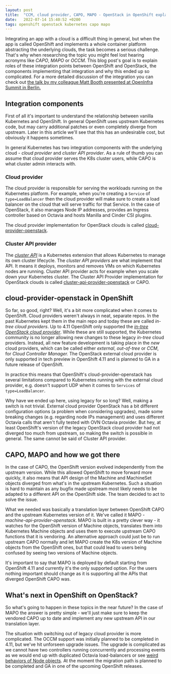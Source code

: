 ```yaml
---
layout: post
title:  "CCM, cloud provider, CAPO, MAPO - OpenStack in OpenShift explained"
date:   2022-07-14 15:40:52 +0200
tags: openshift openstack kubernetes capo mapo
---
```

Integrating an app with a cloud is a difficult thing in general, but when the app is called OpenShift and implements a whole container platform abstracting the underlying clouds, the task becomes a serious challenge. That's why when researching the topic you might feel lost hearing acronyms like _CAPO_, _MAPO_ or _OCCM_. This blog post's goal is to explain roles of these integration points between OpenShift and OpenStack, the components implementing that integration and why this ended up so complicated. For a more detailed discussion of the integration you can check out [the talk by my colleague Matt Booth presented at OpenInfra Summit in Berlin.](https://www.youtube.com/watch?v=ue0JE4SewCY)

## Integration components

First of all it's important to understand the relationship between vanilla Kubernetes and OpenShift. In general OpenShift uses upstream Kubernetes code, but may carry additional patches or even completely diverge from upstream. Later in this article we'll see that this has an undesirable cost, but obviously it happens sometimes.

In general Kubernetes has two integration components with the underlying cloud - _cloud provider_ and _cluster API provider_. As a rule of thumb you can assume that cloud provider serves the K8s cluster users, while CAPO is what cluster admin interacts with.

### Cloud provider

The cloud provider is responsible for serving the workloads running on the Kubernetes platform. For example, when you're creating a ``Service`` of ``type=LoadBalancer`` then the cloud provider will make sure to create a load balancer on the cloud that will serve traffic for that Service. In the  case of OpenStack, it also manages Node IP addresses, provides an Ingress controller based on Octavia and hosts Manilla and Cinder CSI plugins.

The cloud provider implementation for OpenStack clouds is called [cloud-provider-openstack](https://github.com/kubernetes/cloud-provider-openstack).

### Cluster API provider

The _[cluster API](https://cluster-api.sigs.k8s.io/)_ is a Kubernetes extension that allows Kubernetes to manage its own cluster lifecycle. The _cluster API providers_ are what implement that API. It means it deploys, monitors and removes VMs on which Kubernetes nodes are running. Cluster API provider acts for example when you scale down your Kubernetes cluster. The Cluster API Provider implementation for OpenStack clouds is called [cluster-api-provider-openstack](https://github.com/kubernetes-sigs/cluster-api-provider-openstack) or CAPO.

## cloud-provider-openstack in OpenShift

So far, so good, right? Well, it's a bit more complicated when it comes to OpenShift. Cloud providers weren't always in neat, separate repos. In the past Kubernetes kept them in the main repo and today these are called _in-tree cloud providers_. Up to 4.11 OpenShift only supported the _[in-tree OpenStack cloud provider](https://github.com/kubernetes/kubernetes/tree/master/staging/src/k8s.io/legacy-cloud-providers/openstack)_. While these are still supported, the Kubernetes community is no longer  allowing new changes to these legacy _in-tree_ cloud providers. Instead, all new feature development is taking place in the _new_ cloud providers, which can be called either _external_, _out-of-tree_ or _CCM_, for _Cloud Controller Manager._ The OpenStack external cloud provider is only supported in tech preview in OpenShift 4.11 and is planned to GA in a future release of OpenShift.

In practice this means that OpenShift's cloud-provider-openstack has several limitations compared to Kubernetes running with the external cloud provider, e.g. doesn't support UDP when it comes to ``Services`` of ``type=LoadBalancer``.

Why have we ended up here, using legacy for so long? Well, making a switch is not trivial. External cloud provider OpenStack has a bit different configuration options (a problem when considering upgrades), made some breaking changes (e.g. regarding node IPs management) and uses different Octavia calls that aren't fully tested with OVN Octavia provider. But hey, at least OpenShift's version of the legacy OpenStack cloud provider had not diverged too much from upstream, so making the switch is possible in general. The same cannot be said of Cluster API provider. 

## CAPO, MAPO and how we got there

In the case of CAPO, the OpenShift version evolved independently from the upstream version. While this allowed OpenShift to move forward more quickly, it also means that API design of the Machine and MachineSet objects diverged from what's in the upstream Kubernetes. Such a situation is hard to maintain as any bugfix made upstream most likely needs to be adapted to a different API on the OpenShift side. The team decided to act to solve the issue.

What we needed was basically a translation layer between OpenShift CAPO and the upstream Kubernetes version of it. We've called it MAPO - _machine-api-provider-openstack_. MAPO is built in a pretty clever way - it watches for the OpenShift version of Machine objects, translates them into Kubernetes Machine objects and uses them to execute upstream CAPO functions that it is vendoring. An alternative approach could just be to run upstream CAPO normally and let MAPO create the K8s version of Machine objects from the OpenShift ones, but that could lead to users being confused by seeing two versions of Machine objects.

It's important to say that MAPO is deployed by default starting from OpenShift 4.11 and currently it's the only supported option. For the users nothing important should change as it is supporting all the APIs that diverged OpenShift CAPO was.

## What's next in OpenShift on OpenStack?

So what's going to happen in these topics in the near future? In the case of MAPO the answer is pretty simple - we'll just make sure to keep the vendored CAPO up to date and implement any new upstream API in our translation layer.

The situation with switching out of legacy cloud provider is more complicated. The OCCM support was initially planned to be completed in 4.11, but we've hit unforseen upgrade issues. The upgrade is complicated as we cannot have two controllers running concurrently and processing events as we would end up with duplicated Octavia load-balancers or see [weird behaviors of Node objects](https://github.com/kubernetes/kubernetes/issues/109793). At the moment the migration path is planned to be completed and GA in one of the upcoming OpenShift releases.

